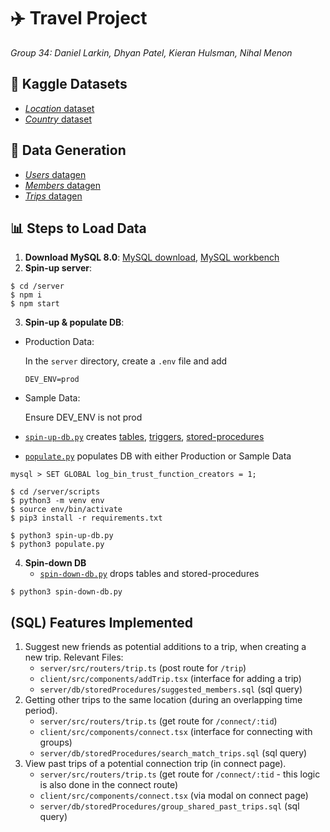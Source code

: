 # ✈️ Travel Project
*Group 34: Daniel Larkin, Dhyan Patel, Kieran Hulsman, Nihal Menon*

## 📖 Kaggle Datasets
  - [*Location* dataset](https://www.kaggle.com/datasets/viswanathanc/world-cities-datasets)
  - [*Country* dataset](https://www.kaggle.com/datasets/emolodov/country-codes-alpha2-alpha3)
    
## 🤖 Data Generation
  - [*Users* datagen](https://github.com/nihalmenon/db-project/blob/main/server/scripts/generate_users.py)
  - [*Members* datagen](https://github.com/nihalmenon/db-project/blob/main/server/scripts/generate_members.py)
  - [*Trips* datagen](https://github.com/nihalmenon/db-project/blob/main/server/scripts/generate_trips_and_activities.py)

## 📊 Steps to Load Data
1. **Download MySQL 8.0**: [MySQL download](https://dev.mysql.com/downloads/installer/), [MySQL workbench](https://dev.mysql.com/downloads/workbench/)
2. **Spin-up server**:
```
$ cd /server
$ npm i
$ npm start
```

3. **Spin-up & populate DB**:
   
  - Production Data:
  
    In the `server` directory, create a `.env` file and add
    ```
    DEV_ENV=prod
    ```
  - Sample Data:

    Ensure DEV_ENV is not prod
  - [`spin-up-db.py`](https://github.com/nihalmenon/db-project/tree/main/server/scripts/spin-up-db.py) creates [tables](https://github.com/nihalmenon/db-project/tree/main/server/db/tables), [triggers](https://github.com/nihalmenon/db-project/tree/main/server/db/triggers), [stored-procedures](https://github.com/nihalmenon/db-project/tree/main/server/db/storedProcedures)
  - [`populate.py`](https://github.com/nihalmenon/db-project/blob/main/server/scripts/populate.py) populates DB with either Production or Sample Data 
```
mysql > SET GLOBAL log_bin_trust_function_creators = 1;

$ cd /server/scripts
$ python3 -m venv env
$ source env/bin/activate
$ pip3 install -r requirements.txt

$ python3 spin-up-db.py
$ python3 populate.py
```
4. **Spin-down DB**
   - [`spin-down-db.py`](https://github.com/nihalmenon/db-project/tree/main/server/scripts/spin-down-db.py) drops tables and stored-procedures
```
$ python3 spin-down-db.py
```

## (SQL) Features Implemented
1. Suggest new friends as potential additions to a trip, when creating a new trip.
   Relevant Files:
   - `server/src/routers/trip.ts` (post route for `/trip`)
   - `client/src/components/addTrip.tsx` (interface for adding a trip)
   - `server/db/storedProcedures/suggested_members.sql` (sql query)
2. Getting other trips to the same location (during an overlapping time period).
   - `server/src/routers/trip.ts` (get route for `/connect/:tid`)
   - `client/src/components/connect.tsx` (interface for connecting with groups)
   - `server/db/storedProcedures/search_match_trips.sql` (sql query)
3. View past trips of a potential connection trip (in connect page).
   - `server/src/routers/trip.ts` (get route for `/connect/:tid` - this logic is also done in the connect route)
   - `client/src/components/connect.tsx` (via modal on connect page)
   - `server/db/storedProcedures/group_shared_past_trips.sql` (sql query)


